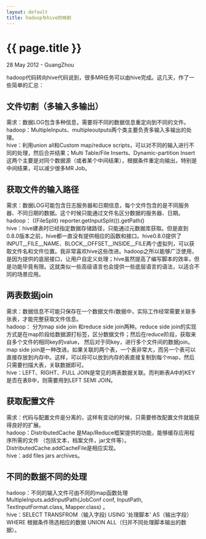 ```yaml
---
layout: default
title: hadoop与hive的映射
---
```


 {{ page.title }}
================
<p class="meta">28 May 2012 - GuangZhou</p>

hadoop代码转向hive代码说到，很多MR任务可以由hive完成。这几天，作了一些简单的汇总：

文件切割（多输入多输出）
-----------------------
需求：数据LOG包含多种信息，需要将不同的数据信息重定向到不同的文件。  
hadoop：MultipleInputs、multipleoutputs两个类主要负责多输入多输出的处理。  
hive：利用union all和Custom map/reduce scripts，可以对不同的输入进行不同的处理，然后合并结果；Multi Table/File Inserts、Dynamic-partition Insert这两个主要是对同个数据源（或者某个中间结果），根据条件重定向输出，特别是中间结果，可以减少很多MR Job。  

获取文件的输入路径
-----------------------
需求：数据LOG可能包含日志服务器和日期信息，每个文件包含的是不同服务器、不同日期的数据。这个时候只能通过文件名区分数据的服务器、日期。  
hadoop： ((FileSplit) reporter.getInputSplit()).getPath()  
hive：hive建表时已经指定数据存储路径，只能通过元数据库获取。但是直到0.8.0版本之前，hive都一直没有提供相应的函数和接口。hive0.8.0提供了INPUT__FILE__NAME、BLOCK__OFFSET__INSIDE__FILE两个虚拟列，可以获取文件名和文件位置。我非常喜欢hive这些改进。hadoop之所以能够广泛使用，是因为提供的底层接口，让用户自定义处理；hive虽然提高了编写脚本的效率，但是功能毕竟有限。这就类似一些高级语言也会提供一些底层语言的语法，以适合不同的场景应用。  

两表数据join
-----------------------
需求：数据信息不可能只保存在一个数据文件/数据中，实际工作经常需要关联多张表，才能完整获取文件信息。  
hadoop： 分为map side join 和reduce side join两种。reduce side join的实现方式是在map阶段给数据源打标签，区分数据文件；然后在reduce阶段，获取来自多个文件的相同key的value， 然后对于同key，进行多个文件间的数据join。map side join是一种改进。如果关联的两个表，一个表非常大，而另一个表可以直接存放到内存中。这样，可以将可以放到内存的表直接复制到每个map，然后只需要扫描大表，关联数据即可。  
hive：LEFT、RIGHT、FULL JOIN是常见的两表数据关联。而判断表A中的KEY是否在表B中，则需要用到LEFT SEMI JOIN。  

获取配置文件
-----------------------
需求：代码与配置文件是分离的，这样有变动的时候，只需要修改配置文件就能获得良好的扩展。  
hadoop：DistributedCache 是Map/Reduce框架提供的功能，能够缓存应用程序所需的文件 （包括文本，档案文件，jar文件等）。DistributedCache.addCacheFile是相应实现。  
hive：add files  jars archives。  

不同的数据不同的处理
-----------------------
hadoop：不同的输入文件可由不同的map函数处理MultipleInputs.addInputPath(JobConf conf, InputPath, TextInputFormat.class, Mapper.class) 。  
hive：SELECT TRANSFROM（输入字段) USING '处理脚本'  AS（输出字段） WHERE 根据条件筛选相应的数据   UNION ALL（归并不同处理脚本输出的数据）。  
